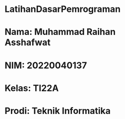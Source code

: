 # LatihanDasarPemrograman
# Nama: Muhammad Raihan Asshafwat
# NIM: 20220040137
# Kelas: TI22A
# Prodi: Teknik Informatika
